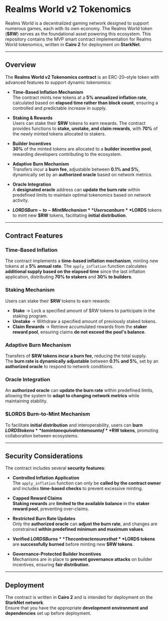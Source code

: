 # Realms World v2 Tokenomics

Realms World is a decentralized gaming network designed to support numerous games, each with its own economy. The Realms World token (**$RW**) serves as the foundational asset powering this ecosystem. This repository contains the MVP smart contract implementation for Realms World tokenomics, written in **Cairo 2** for deployment on **StarkNet**.

---

## Overview

The **Realms World v2 Tokenomics contract** is an ERC-20–style token with advanced features to support dynamic tokenomics:

- **Time-Based Inflation Mechanism**  
  The contract mints new tokens at a **5% annualized inflation rate**, calculated based on **elapsed time rather than block count**, ensuring a controlled and predictable increase in supply.

- **Staking & Rewards**  
  Users can stake their **$RW** tokens to earn rewards. The contract provides functions to **stake, unstake, and claim rewards**, with **70%** of the newly minted tokens allocated to stakers.

- **Builder Incentives**  
  **30%** of the minted tokens are allocated to a **builder incentive pool**, rewarding developers contributing to the ecosystem.

- **Adaptive Burn Mechanism**  
  Transfers incur a **burn fee**, adjustable between **0.1% and 5%**, dynamically set by an **authorized oracle** based on network metrics.

- **Oracle Integration**  
  A **designated oracle** address can **update the burn rate** within predefined limits to maintain optimal tokenomics based on network activity.

- **$LORDS Burn-to-Mint Mechanism**  
  Users can burn **$LORDS** tokens to mint new **$RW** tokens, facilitating **initial distribution**.

---

## Contract Features

### **Time-Based Inflation**
The contract implements a **time-based inflation mechanism**, minting new tokens at a **5% annual rate**. The `apply_inflation` function calculates **additional supply based on the elapsed time** since the last inflation application, distributing **70% to stakers** and **30% to builders**.

### **Staking Mechanism**
Users can stake their **$RW** tokens to earn rewards:
- **Stake** → Lock a specified amount of $RW tokens to participate in the staking program.
- **Unstake** → Withdraw a specified amount of previously staked tokens.
- **Claim Rewards** → Retrieve accumulated rewards from the **staker reward pool**, ensuring claims **do not exceed the pool's balance**.

### **Adaptive Burn Mechanism**
Transfers of **$RW tokens incur a burn fee**, reducing the total supply.  
The **burn rate is dynamically adjustable** between **0.1% and 5%**, set by an **authorized oracle** to respond to network conditions.

### **Oracle Integration**
An **authorized oracle** can **update the burn rate** within predefined limits, allowing the system to **adapt to changing network metrics** while maintaining stability.

### **$LORDS Burn-to-Mint Mechanism**
To facilitate **initial distribution** and interoperability, users can **burn $LORDS tokens** to mint an equivalent amount of **$RW tokens**, promoting collaboration between ecosystems.

---

## Security Considerations

The contract includes several **security features**:

- **Controlled Inflation Application**  
  The `apply_inflation` function can only be **called by the contract owner** and includes **time-based checks** to prevent excessive minting.

- **Capped Reward Claims**  
  **Staking rewards** are **limited to the available balance** in the **staker reward pool**, preventing over-claims.

- **Restricted Burn Rate Updates**  
  Only the **authorized oracle** can **adjust the burn rate**, and changes are constrained **within predefined minimum and maximum values**.

- **Verified $LORDS Burns**  
  The contract ensures that **$LORDS tokens** are **successfully burned** before minting new **$RW tokens**.

- **Governance-Protected Builder Incentives**  
  Mechanisms are in place to **prevent governance attacks** on builder incentives, ensuring **fair distribution**.

---

## Deployment

The contract is written in **Cairo 2** and is intended for deployment on the **StarkNet network**.  
Ensure that you have the appropriate **development environment and dependencies** set up before deployment.
